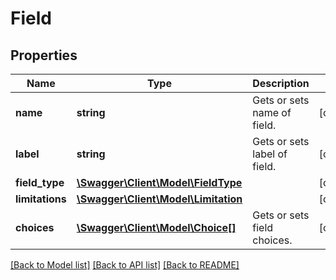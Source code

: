 # Field

## Properties
Name | Type | Description | Notes
------------ | ------------- | ------------- | -------------
**name** | **string** | Gets or sets name of field. | [optional] 
**label** | **string** | Gets or sets label of field. | [optional] 
**field_type** | [**\Swagger\Client\Model\FieldType**](FieldType.md) |  | [optional] 
**limitations** | [**\Swagger\Client\Model\Limitation**](Limitation.md) |  | [optional] 
**choices** | [**\Swagger\Client\Model\Choice[]**](Choice.md) | Gets or sets field choices. | [optional] 

[[Back to Model list]](../../README.md#documentation-for-models) [[Back to API list]](../../README.md#documentation-for-api-endpoints) [[Back to README]](../../README.md)

